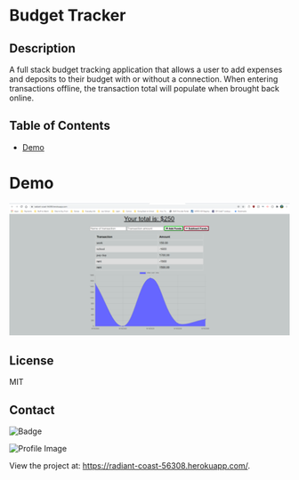 # Budget Tracker

## Description

A full stack budget tracking application that allows a user to add expenses and deposits to their budget with or without a connection. When entering transactions offline, the transaction total will populate when brought back online.

## Table of Contents

- [Demo](#demo)

# Demo

![Demo](images/demo.PNG)

## License

MIT

## Contact

![Badge](https://img.shields.io/badge/Github-goisonberry-4cbbb9)

![Profile Image](https://github.com/goisonberry.png?size=60)

View the project at: https://radiant-coast-56308.herokuapp.com/.
